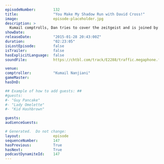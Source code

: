 ```yaml
---
episodeNumber:        132
title:                "You Make My Shadow Run with David Cross!"
image:                episode-placeholder.jpg
description: >
  Kumail comptrolls, Dan tries to cover the zeitgeist and is joined by David Cross! Who sits in while the gang begin their Shadow Run campaign. Music by YACHT.
showDate:             
releaseDate:          "2015-01-28 20:43:00Z"
duration:             "02:23:05"
isLostEpisode:        false
isTrailer:            false
hasExplicitLanguage:  false
soundFile:            https://chtbl.com/track/E2288/traffic.megaphone.fm/STA2865521820.mp3

venue:                
comptroller:          "Kumail Nanjiani"
gameMaster:           
hasDnD:               

## Example of how to add guests: ##
#guests:
#- "Guy Pancake"
#- "Lady Omelette"
#- "Kid Hashbrown"

guests:
audienceGuests:

# Generated.  Do not change:
layout:               episode
sequenceNumber:       147
hasPrevious:          True
hasNext:              True
podcastDynamiteId:    147
---
```


<!-- The episode description will be rendered here -->
<!-- Add your content below here -->

